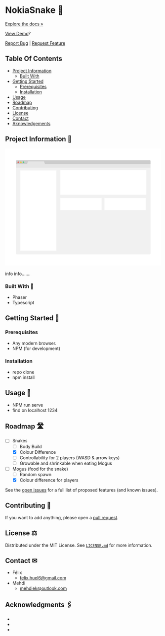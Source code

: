 # NokiaSnake 🐍

[Explore the docs »](https://github.com/f-huel/NokiaSnake)

[View Demo]()?

[Report Bug](https://github.com/f-huel/NokiaSnake/issues) | [Request Feature](https://github.com/f-huel/NokiaSnake/issues)


## Table Of Contents
- [Project Information](#project-information-📕)
  - [Built With](#built-with-🔨)
- [Getting Started](#getting-started-📖)
  - [Prerequisites](#prerequisites)
  - [Installation](#installation)
- [Usage](#usage-📝)
- [Roadmap](#roadmap-🛣)
- [Contributing](#contributing-👥)
- [License](#license-⚖)
- [Contact](#contact-✉)
- [Aknowledgements](#acknowledgments-🖇)


## Project Information 📕
<img src="images/readme/screenshot.png" alt="Preview">

info info.......


### Built With 🔨
- Phaser
- Typescript


## Getting Started 📖


### Prerequisites
- Any modern browser.
- NPM (for development)


### Installation
- repo clone
- npm install


## Usage 📝
- NPM run serve
- find on localhost 1234


## Roadmap 🛣
- [ ] Snakes
  - [ ] Body Build
  - [x] Colour Difference
  - [ ] Controllability for 2 players (WASD & arrow keys)
  - [ ] Growable and shrinkable when eating Mogus
- [ ] Mogus (food for the snake)
  - [ ] Random spawn
  - [x] Colour difference for players

See the [open issues](https://github.com/github_username/repo_name/issues) for a full list of proposed features (and known issues).


## Contributing 👥
If you want to add anything, please open a [pull request](https://github.com/f-huel/NokiaSnake/pulls).


## License ⚖
Distributed under the MIT License. See [`LICENSE.md`](LICENSE.md) for more information.


## Contact ✉
- Félix
  - felix.huel6@gmail.com
- Mehdi
  - mehdiek@outlook.com

## Acknowledgments 🖇
- []()
- []()
- []()